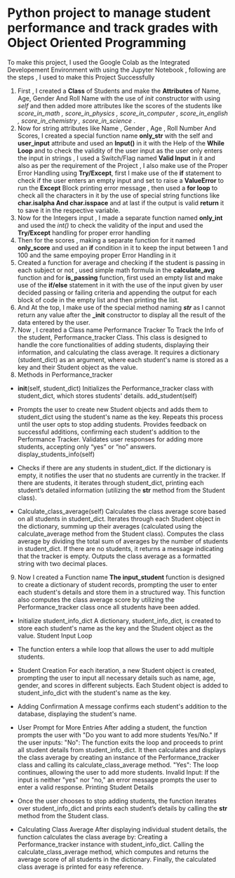 # Python project to manage student performance and track grades with Object Oriented Programming
To make this project, I used the Google Colab as the Integrated Developement Environment with using the Jupyter Notebook , following are the steps , I used to make this Project Successfully

1. First , I created a **Class** of Students and make the **Attributes** of Name, Age, Gender And Roll Name with the use of _init_ constructor with using *self* and then added more attributes like the scores of the students like *score_in_math , score_in_physics , score_in_computer , score_in_english , score_in_chemistry , score_in_science* .
2. Now for string attributes like Name , Gender , Age , Roll Number And Scores, I created a special function name **only_str** with the self and **user_input** attribute and used an **Input()** in it with the Help of the **While Loop**  and to check the validity of the user input as the user only enters the input in strings , I used a Switch/Flag named **Valid Input** in it and also as per the requirement of the Project , I also make use of the Proper Error Handling using **Try/Except**, first I make use of the **if** statement to check if the user enters an empty input and set to raise a **ValueError** to run the **Except** Block printing error message , then used a **for loop** to check all the characters in it by the use of special string functions like **char.isalpha And char.isspace** and at last if the output is valid **return** it to save it in the respective variable.
3. Now for the Integers input , I made a separate function named **only_int** and used the *int()* to check the validity of the input and used the **Try/Except** handling for proper error handling
4. Then for the scores , making a separate function for it named **only_score** and used an **if** condition in it to keep the input between 1 and 100 and the same empoying proper Error Handling in it
5. Created a function for average and checking if the student is passing in each subject or not , used simple math formula in the **calculate_avg** function and for **is_passing** function, first used an empty list and make use of the **if/else** statement in it with the use of the input given by user decided passing or failing criteria and appending the output for each block of code in the empty list and then printing the list.
6. And At the top, I make use of the special method naming **_str_** as I cannot return any value after the **_init** constructor to display all the result of the data entered by the user.
7. Now , I created a Class name Performance Tracker To Track the Info of the student, Performance_tracker Class. This class is designed to handle the core functionalities of adding students, displaying their information, and calculating the class average. It requires a dictionary (student_dict) as an argument, where each student's name is stored as a key and their Student object as the value.
8. Methods in Performance_tracker
 
 * __init__(self, student_dict)
Initializes the Performance_tracker class with student_dict, which stores students' details.
add_student(self)

* Prompts the user to create new Student objects and adds them to student_dict using the student's name as the key.
Repeats this process until the user opts to stop adding students.
Provides feedback on successful additions, confirming each student's addition to the Performance Tracker.
Validates user responses for adding more students, accepting only “yes” or “no” answers.
display_students_info(self)

* Checks if there are any students in student_dict.
If the dictionary is empty, it notifies the user that no students are currently in the tracker.
If there are students, it iterates through student_dict, printing each student’s detailed information (utilizing the __str__ method from the Student class).

* Calculate_class_average(self)
Calculates the class average score based on all students in student_dict.
Iterates through each Student object in the dictionary, summing up their averages (calculated using the calculate_average method from the Student class).
Computes the class average by dividing the total sum of averages by the number of students in student_dict.
If there are no students, it returns a message indicating that the tracker is empty.
Outputs the class average as a formatted string with two decimal places.

9. Now I created a Function name **The input_student** function is designed to create a dictionary of student records, prompting the user to enter each student's details and store them in a structured way. This function also computes the class average score by utilizing the Performance_tracker class once all students have been added.

* Initialize student_info_dict
A dictionary, student_info_dict, is created to store each student's name as the key and the Student object as the value.
Student Input Loop

* The function enters a while loop that allows the user to add multiple students.

* Student Creation
For each iteration, a new Student object is created, prompting the user to input all necessary details such as name, age, gender, and scores in different subjects.
Each Student object is added to student_info_dict with the student's name as the key.
* Adding Confirmation
A message confirms each student's addition to the database, displaying the student's name.
* User Prompt for More Entries
After adding a student, the function prompts the user with "Do you want to add more students Yes/No."
If the user inputs:
"No":
The function exits the loop and proceeds to print all student details from student_info_dict.
It then calculates and displays the class average by creating an instance of the Performance_tracker class and calling its calculate_class_average method.
"Yes": The loop continues, allowing the user to add more students.
Invalid Input: If the input is neither "yes" nor "no," an error message prompts the user to enter a valid response.
Printing Student Details

* Once the user chooses to stop adding students, the function iterates over student_info_dict and prints each student’s details by calling the __str__ method from the Student class.

* Calculating Class Average
After displaying individual student details, the function calculates the class average by:
Creating a Performance_tracker instance with student_info_dict.
Calling the calculate_class_average method, which computes and returns the average score of all students in the dictionary.
Finally, the calculated class average is printed for easy reference.

